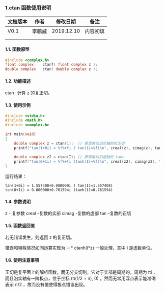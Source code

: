 ### 1.ctan  函数使用说明





| 文档版本 | 作者   | 修改日期   | 备注     |
| -------- | ------ | ---------- | -------- |
| V0.1     | 李鹏威 | 2019.12.10 | 内容初填 |
|          |        |            |          |
|          |        |            |          |





#### 1.1. 函数原型

```c
#include <complex.h>
float complex    ctanf( float complex z );
double complex   ctan( double complex z );
```



#### 1.2. 功能描述

ctan- 计算 z 的复正切。

#### 1.3. 使用示例

```c
#include <stdio.h>
#include <math.h>
#include <complex.h>
 
int main(void)
{
    double complex z = ctan(1);  // 表现类似沿实轴的实正切
    printf("tan(1+0i) = %f%+fi ( tan(1)=%f)\n", creal(z), cimag(z), tan(1));
 
    double complex z2 = ctan(I); // 表现类似沿虚轴的 tanh
    printf("tan(0+1i) = %f%+fi (tanh(1)=%f)\n", creal(z2), cimag(z2), tanh(1));
}
```

运行结果：

```
tan(1+0i) = 1.557408+0.000000i ( tan(1)=1.557408)
tan(0+1i) = 0.000000+0.761594i (tanh(1)=0.761594)
```


#### 1.4. 参数说明
z  -  复参数
creal -复数的实部
cimag -复数的虚部
tan   -复数的正切



#### 1.5. 函数返回值

若无错误发生，则返回 z 的复正切。

错误和特殊情况如同运算实现为 -i * ctanh(i*z) 一般处理，其中 i 是虚数单位。

#### 1.6. 使用注意事项
正切是复平面上的解析函数，而无分支切割。它对于实部是周期的，周期为 πi ，而且沿实轴有一阶极点，位于坐标 (π(1/2 + n), 0) 。然而无常用浮点表示能准确表示 π/2 ，故而没有值使得极点错误出现。
